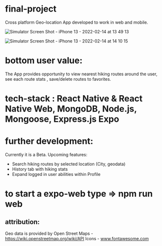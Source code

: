 # final-project

Cross platform Geo-location App developed to work in web and mobile.

![Simulator Screen Shot - iPhone 13 - 2022-02-14 at 13 49 13](https://user-images.githubusercontent.com/83823676/153870909-2e50b01a-c222-4cd3-aa49-ddcb2f5950b4.png)

![Simulator Screen Shot - iPhone 13 - 2022-02-14 at 14 10 15](https://user-images.githubusercontent.com/83823676/153870915-e36e0948-3b36-4a45-a340-584294faf36b.png)


# bottom user value:

The App provides opportunity to view nearest hiking routes around the user, see each route stats , save/delete routes to favorites.

# tech-stack : React Native & React Native Web, MongoDB, Node.js, Mongoose, Express.js Expo

# further development:

Currently it is a Beta.
Upcoming features:

- Search hiking routes by selected location (City, geodata)
- History tab with hiking stats
- Expand logged in user abilities within Profile

# to start a expo-web type => npm run web

## attribution:

Geo data is provided by Open Street Maps - https://wiki.openstreetmap.org/wiki/API
Icons - www.fontawesome.com
